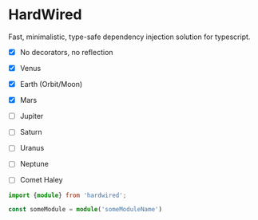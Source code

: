 # HardWired

Fast, minimalistic, type-safe dependency injection solution for typescript.


- [x] No decorators, no reflection
- [x] Venus
- [x] Earth (Orbit/Moon)
- [x] Mars
- [ ] Jupiter
- [ ] Saturn
- [ ] Uranus
- [ ] Neptune
- [ ] Comet Haley


```typescript
import {module} from 'hardwired';

const someModule = module('someModuleName')



```